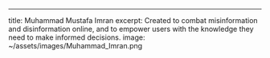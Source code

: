 ---
title: Muhammad Mustafa Imran
excerpt: Created to combat misinformation and disinformation online, and to empower users with the knowledge they need to make informed decisions.
image: ~/assets/images/Muhammad_Imran.png